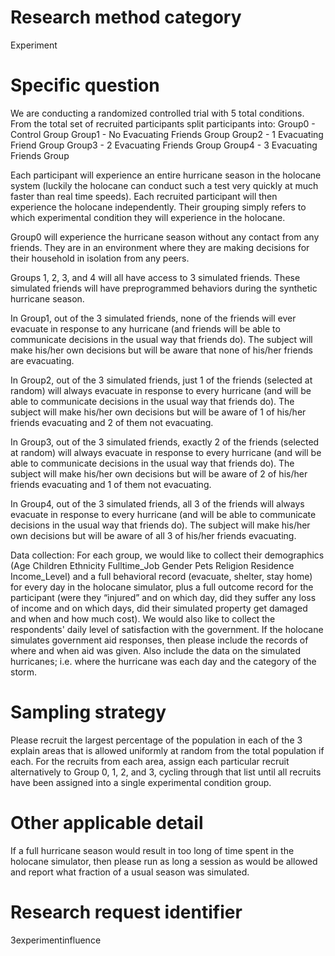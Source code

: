 ﻿# Research method category #
Experiment


# Specific question #
We are conducting a randomized controlled trial with 5 total conditions. From the total set of recruited participants split participants into:
Group0 - Control Group
Group1 - No Evacuating Friends Group
Group2 - 1 Evacuating Friend Group
Group3 - 2 Evacuating Friends Group
Group4 - 3 Evacuating Friends Group


Each participant will experience an entire hurricane season in the holocane system (luckily the holocane can conduct such a test very quickly at much faster than real time speeds). 
Each recruited participant will then experience the holocane independently. Their grouping simply refers to which experimental condition they will experience in the holocane. 


Group0 will experience the hurricane season without any contact from any friends. They are in an environment where they are making decisions for their household in isolation from any peers. 


Groups 1, 2, 3, and 4 will all have access to 3 simulated friends. These simulated friends will have preprogrammed behaviors during the synthetic hurricane season. 


In Group1, out of the 3 simulated friends, none of the friends will ever evacuate in response to any hurricane (and friends will be able to communicate decisions in the usual way that friends do). The subject will make his/her own decisions but will be aware that none of his/her friends are evacuating. 


In Group2, out of the 3 simulated friends, just 1 of the friends (selected at random) will always evacuate in response to every hurricane (and will be able to communicate decisions in the usual way that friends do). The subject will make his/her own decisions but will be aware of 1 of his/her friends evacuating and 2 of them not evacuating. 


In Group3, out of the 3 simulated friends, exactly 2 of the friends (selected at random) will always evacuate in response to every hurricane (and will be able to communicate decisions in the usual way that friends do). The subject will make his/her own decisions but will be aware of 2 of his/her friends evacuating and 1 of them not evacuating. 


In Group4, out of the 3 simulated friends, all 3 of the friends will always evacuate in response to every hurricane (and will be able to communicate decisions in the usual way that friends do). The subject will make his/her own decisions but will be aware of all 3 of his/her friends evacuating. 


Data collection:
For each group, we would like to collect their demographics (Age Children Ethnicity Fulltime_Job Gender Pets Religion Residence Income_Level) and a full behavioral record (evacuate, shelter, stay home) for every day in the holocane simulator, plus a full outcome record for the participant (were they “injured” and on which day, did they suffer any loss of income and on which days, did their simulated property get damaged and when and how much cost). We would also like to collect the respondents' daily level of satisfaction with the government. If the holocane simulates government aid responses, then please include the records of where and when aid was given. Also include the data on the simulated hurricanes; i.e. where the hurricane was each day and the category of the storm. 


# Sampling strategy #
Please recruit the largest percentage of the population in each of the 3 explain areas that is allowed uniformly at random from the total population if each. For the recruits from each area, assign each particular recruit alternatively to Group 0, 1, 2, and 3, cycling through that list until all recruits have been assigned into a single experimental condition group.




# Other applicable detail #
If a full hurricane season would result in too long of time spent in the holocane simulator, then please run as long a session as would be allowed and report what fraction of a usual season was simulated. 


# Research request identifier #
3experimentinfluence